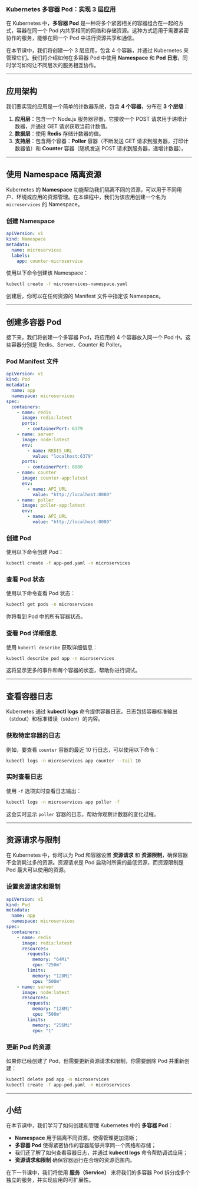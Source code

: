 ### Kubernetes 多容器 Pod：实现 3 层应用

在 Kubernetes 中，**多容器 Pod** 是一种将多个紧密相关的容器组合在一起的方式，容器在同一个 Pod 内共享相同的网络和存储资源。这种方式适用于需要紧密协作的服务，能够在同一个 Pod 中进行资源共享和通信。

在本节课中，我们将创建一个 3 层应用，包含 4 个容器，并通过 Kubernetes 来管理它们。我们将介绍如何在多容器 Pod 中使用 **Namespace** 和 **Pod 日志**，同时学习如何让不同层次的服务相互协作。

---

## 应用架构

我们要实现的应用是一个简单的计数器系统，包含 **4 个容器**，分布在 **3 个层级**：

1. **应用层**：包含一个 Node.js 服务器容器，它接收一个 POST 请求用于递增计数器，并通过 GET 请求获取当前计数值。
2. **数据层**：使用 **Redis** 存储计数器的值。
3. **支持层**：包含两个容器：**Poller** 容器（不断发送 GET 请求到服务器，打印计数器值）和 **Counter** 容器（随机发送 POST 请求到服务器，递增计数器）。

---

## 使用 Namespace 隔离资源

Kubernetes 的 **Namespace** 功能帮助我们隔离不同的资源，可以用于不同用户、环境或应用的资源管理。在本课程中，我们为该应用创建一个名为 `microservices` 的 Namespace。

### 创建 Namespace

```yaml
apiVersion: v1
kind: Namespace
metadata:
  name: microservices
  labels:
    app: counter-microservice
```

使用以下命令创建该 Namespace：

```bash
kubectl create -f microservices-namespace.yaml
```

创建后，你可以在任何资源的 Manifest 文件中指定该 Namespace。

---

## 创建多容器 Pod

接下来，我们将创建一个多容器 Pod，将应用的 4 个容器放入同一个 Pod 中。这些容器分别是 Redis、Server、Counter 和 Poller。

### Pod Manifest 文件

```yaml
apiVersion: v1
kind: Pod
metadata:
  name: app
  namespace: microservices
spec:
  containers:
    - name: redis
      image: redis:latest
      ports:
        - containerPort: 6379
    - name: server
      image: node:latest
      env:
        - name: REDIS_URL
          value: "localhost:6379"
      ports:
        - containerPort: 8080
    - name: counter
      image: counter-app:latest
      env:
        - name: API_URL
          value: "http://localhost:8080"
    - name: poller
      image: poller-app:latest
      env:
        - name: API_URL
          value: "http://localhost:8080"
```

### 创建 Pod

使用以下命令创建 Pod：

```bash
kubectl create -f app-pod.yaml -n microservices
```

### 查看 Pod 状态

使用以下命令查看 Pod 状态：

```bash
kubectl get pods -n microservices
```

你将看到 Pod 中的所有容器状态。

### 查看 Pod 详细信息

使用 `kubectl describe` 获取详细信息：

```bash
kubectl describe pod app -n microservices
```

这将显示更多的事件和每个容器的状态，帮助你进行调试。

---

## 查看容器日志

Kubernetes 通过 **kubectl logs** 命令提供容器日志。日志包括容器标准输出（stdout）和标准错误（stderr）的内容。

### 获取特定容器的日志

例如，要查看 `counter` 容器的最近 10 行日志，可以使用以下命令：

```bash
kubectl logs -n microservices app counter --tail 10
```

### 实时查看日志

使用 `-f` 选项实时查看日志输出：

```bash
kubectl logs -n microservices app poller -f
```

这会实时显示 `poller` 容器的日志，帮助你观察计数器的变化过程。

---

## 资源请求与限制

在 Kubernetes 中，你可以为 Pod 和容器设置 **资源请求** 和 **资源限制**，确保容器不会消耗过多的资源。资源请求是 Pod 启动时所需的最低资源，而资源限制是 Pod 最大可以使用的资源。

### 设置资源请求和限制

```yaml
apiVersion: v1
kind: Pod
metadata:
  name: app
  namespace: microservices
spec:
  containers:
    - name: redis
      image: redis:latest
      resources:
        requests:
          memory: "64Mi"
          cpu: "250m"
        limits:
          memory: "128Mi"
          cpu: "500m"
    - name: server
      image: node:latest
      resources:
        requests:
          memory: "128Mi"
          cpu: "500m"
        limits:
          memory: "256Mi"
          cpu: "1"
```

### 更新 Pod 的资源

如果你已经创建了 Pod，但需要更新资源请求和限制，你需要删除 Pod 并重新创建：

```bash
kubectl delete pod app -n microservices
kubectl create -f app-pod.yaml -n microservices
```

---

## 小结

在本节课中，我们学习了如何创建和管理 Kubernetes 中的 **多容器 Pod**：

- **Namespace** 用于隔离不同资源，使得管理更加清晰；
- **多容器 Pod** 使得紧密协作的容器能够共享同一个网络和存储；
- 我们还了解了如何查看容器日志，并通过 **kubectl logs** 命令帮助调试应用；
- **资源请求和限制** 确保容器运行在合理的资源范围内。

在下一节课中，我们将使用 **服务（Service）** 来将我们的多容器 Pod 拆分成多个独立的服务，并实现应用的可扩展性。
